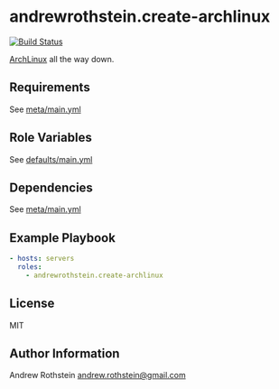 andrewrothstein.create-archlinux
=========
[![Build Status](https://travis-ci.org/andrewrothstein/ansible-create-archlinux.svg?branch=master)](https://travis-ci.org/andrewrothstein/ansible-create-archlinux)

[ArchLinux](https://www.archlinux.org/) all the way down.

Requirements
------------

See [meta/main.yml](meta/main.yml)

Role Variables
--------------

See [defaults/main.yml](defaults/main.yml)

Dependencies
------------

See [meta/main.yml](meta/main.yml)

Example Playbook
----------------

```yml
- hosts: servers
  roles:
    - andrewrothstein.create-archlinux
```

License
-------

MIT

Author Information
------------------

Andrew Rothstein <andrew.rothstein@gmail.com>
